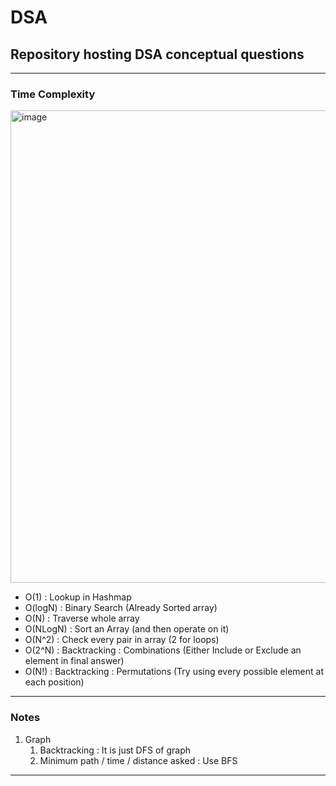 # DSA
## Repository hosting DSA conceptual questions
---
### Time Complexity
<img width="756" alt="image" src="https://github.com/user-attachments/assets/f5db9ff2-1c2a-4ebe-9f85-c09817d9af20" />

- O(1)     : Lookup in Hashmap
- O(logN)  : Binary Search (Already Sorted array)
- O(N)     : Traverse whole array
- O(NLogN) : Sort an Array (and then operate on it)
- O(N^2)   : Check every pair in array (2 for loops)
- O(2^N)   : Backtracking : Combinations (Either Include or Exclude an element in final answer)
- O(N!)    : Backtracking : Permutations (Try using every possible element at each position)

---
### Notes
1. Graph
    1. Backtracking : It is just DFS of graph
    2. Minimum path / time / distance asked : Use BFS
---
